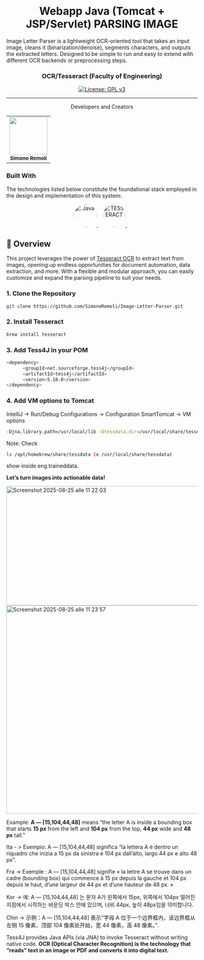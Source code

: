 <h1 align="center">
  Webapp Java (Tomcat + JSP/Servlet) PARSING IMAGE
</h1>
Image Letter Parser is a lightweight OCR-oriented tool that takes an input image, cleans it (binarization/denoise), segments characters, and outputs the extracted letters. Designed to be simple to run and easy to extend with different OCR backends or preprocessing steps.
<p align="center"> </p>


<p align="center"></p>
<h3 align="center">OCR/Tesseract (Faculty of Engineering) </h3>

<p align="center">
  <a href="https://www.gnu.org/licenses/gpl-3.0.html#license-text"><img src="https://img.shields.io/github/license/1Panel-dev/maxkb?color=%231890FF" alt="License: GPL v3"></a> 
</p>
<hr/>
<p align="center">Developers and Creators </p>
<table align="center"> <tr> <td align="center"> <a href="https://github.com/SimoneRemoli"> <img src="https://avatars.githubusercontent.com/u/118252611?v=4" width="100px;" alt=""/><br /> <sub><b>Simone Remoli</b></sub> </a> </td> </tr> </table>


### Built With

The technologies listed below constitute the foundational stack employed in the design and implementation of this system:
<p align="center"> <a href="https://www.oracle.com/java/" target="_blank"> <img src="https://img.icons8.com/color/96/000000/java-coffee-cup-logo.png" alt="Java" title="Java" width="60" style="border-radius: 50%;"/> </a> &nbsp;&nbsp; <a href="https://github.com/tesseract-ocr/tesseract" target="_blank"> <img src="https://www.heise.de/download/media/tesseract-ocr/tesseract-ocr_1-1-30.jpg" alt="TESSERACT" title="TESSERACT" width="60" style="border-radius: 50%;"/> </a> &nbsp;&nbsp; </p>


## 🚦 Overview

This project leverages the power of [Tesseract OCR](https://github.com/tesseract-ocr/tesseract) to extract text from images, opening up endless opportunities for document automation, data extraction, and more. With a flexible and modular approach, you can easily customize and expand the parsing pipeline to suit your needs.

### 1. Clone the Repository

```bash
git clone https://github.com/SimoneRemoli/Image-Letter-Parser.git
```

### 2. Install Tesseract

```bash
brew install tesseract
```

### 3. Add Tess4J in your POM

```bash
<dependency>
      <groupId>net.sourceforge.tess4j</groupId>
      <artifactId>tess4j</artifactId>
      <version>5.10.0</version>
</dependency>
```

### 4. Add VM options to Tomcat

IntelliJ → Run/Debug Configurations → Configuration SmartTomcat → VM options

```bash
-Djna.library.path=/usr/local/lib -Dtessdata.dir=/usr/local/share/tessdata
```
Note: Check 
```bash
ls /opt/homebrew/share/tessdata (o /usr/local/share/tessdata)
```
show inside eng.traineddata.


**Let’s turn images into actionable data!**

<img width="825" height="314" alt="Screenshot 2025-08-25 alle 11 22 03" src="https://github.com/user-attachments/assets/2bdfdc18-3c1e-47b6-a3f2-f687ada0fe07" />

<img width="647" height="548" alt="Screenshot 2025-08-25 alle 11 23 57" src="https://github.com/user-attachments/assets/f9410b49-0d3e-4ad9-81e5-ab3a0dae662f" />


Example: **A — \[15,104,44,48]** means “the letter A is inside a bounding box that starts **15 px** from the left and **104 px** from the top, **44 px** wide and **48 px** tall.”

Ita - > Esempio: A — [15,104,44,48] significa “la lettera A è dentro un riquadro che inizia a 15 px da sinistra e 104 px dall’alto, largo 44 px e alto 48 px”.

Fra -> Exemple : A — [15,104,44,48] signifie « la lettre A se trouve dans un cadre (bounding box) qui commence à 15 px depuis la gauche et 104 px depuis le haut, d’une largeur de 44 px et d’une hauteur de 48 px. »

Kor -> 예: A — [15,104,44,48] 는 문자 A가 왼쪽에서 15px, 위쪽에서 104px 떨어진 지점에서 시작하는 바운딩 박스 안에 있으며, 너비 44px, 높이 48px임을 의미합니다.

Chin -> 示例：A — [15,104,44,48] 表示“字母 A 位于一个边界框内，该边界框从左侧 15 像素、顶部 104 像素处开始，宽 44 像素，高 48 像素。”.



Tess4J provides Java APIs (via JNA) to invoke Tesseract without writing native code.
**OCR (Optical Character Recognition) is the technology that “reads” text in an image or PDF and converts it into digital text.**

